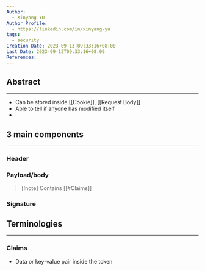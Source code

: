 ```yaml
---
Author:
  - Xinyang YU
Author Profile:
  - https://linkedin.com/in/xinyang-yu
tags:
  - security
Creation Date: 2023-09-13T09:33:16+08:00
Last Date: 2023-09-13T09:33:16+08:00
References:
---
```

## Abstract
---
- Can be stored inside [[Cookie]], [[Request Body]]
- Able to tell if anyone has modified itself
- 

## 3 main components
---
### Header

### Payload/body
>[!note] Contains [[#Claims]]
### Signature




## Terminologies 
---
### Claims
- Data or key-value pair inside the token